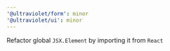 ```yaml
---
'@ultraviolet/form': minor
'@ultraviolet/ui': minor
---
```


Refactor global `JSX.Element` by importing it from `React`
